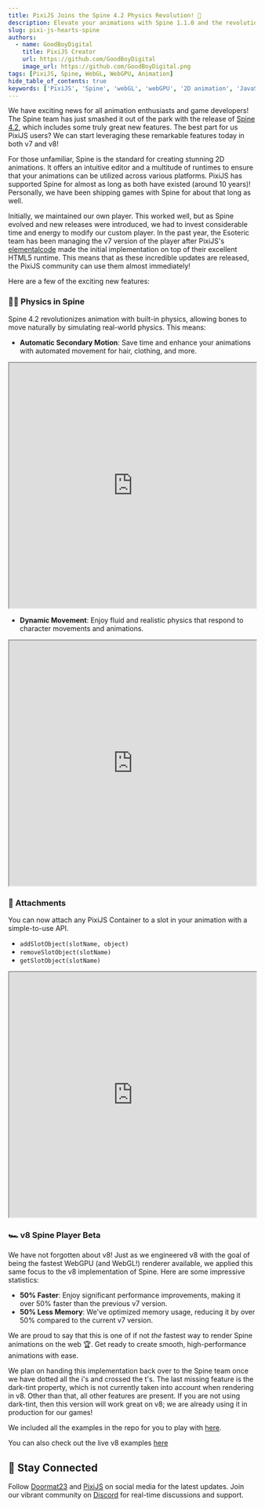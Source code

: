 ```yaml
---
title: PixiJS Joins the Spine 4.2 Physics Revolution! 🚀
description: Elevate your animations with Spine 1.1.0 and the revolutionary physics features of Spine 4.2, now fully integrated with PixiJS v8.
slug: pixi-js-hearts-spine
authors:
  - name: GoodBoyDigital
    title: PixiJS Creator
    url: https://github.com/GoodBoyDigital
    image_url: https://github.com/GoodBoyDigital.png
tags: [PixiJS, Spine, WebGL, WebGPU, Animation]
hide_table_of_contents: true
keywords: ['PixiJS', 'Spine', 'webGL', 'webGPU', '2D animation', 'JavaScript graphics', 'game development']
---
```


We have exciting news for all animation enthusiasts and game developers! The Spine team has just smashed it out of the park with the release of [Spine 4.2](https://en.esotericsoftware.com/blog/Spine-4.2-The-physics-revolution), which includes some truly great new features. The best part for us PixiJS users? We can start leveraging these remarkable features today in both v7 and v8!

<!--truncated-->

For those unfamiliar, Spine is the standard for creating stunning 2D animations. It offers an intuitive editor and a multitude of runtimes to ensure that your animations can be utilized across various platforms. PixiJS has supported Spine for almost as long as both have existed (around 10 years)! Personally, we have been shipping games with Spine for about that long as well.

Initially, we maintained our own player. This worked well, but as Spine evolved and new releases were introduced, we had to invest considerable time and energy to modify our custom player. In the past year, the Esoteric team has been managing the v7 version of the player after PixiJS's [elementalcode](https://x.com/miltoncandelero) made the initial implementation on top of their excellent HTML5 runtime. This means that as these incredible updates are released, the PixiJS community can use them almost immediately!

Here are a few of the exciting new features:

### 🏋️‍♂️ Physics in Spine

Spine 4.2 revolutionizes animation with built-in physics, allowing bones to move naturally by simulating real-world physics. This means:
- **Automatic Secondary Motion**: Save time and enhance your animations with automated movement for hair, clothing, and more.

<iframe src="https://pixijs.io/spine-v8/examples/physics2.html" width="100%" height="500"></iframe>

- **Dynamic Movement**: Enjoy fluid and realistic physics that respond to character movements and animations.

<iframe src="https://pixijs.io/spine-v8/examples/physics.html" width="100%" height="500"></iframe>

### 📎 Attachments

You can now attach any PixiJS Container to a slot in your animation with a simple-to-use API.

  - `addSlotObject(slotName, object)`
  - `removeSlotObject(slotName)`
  - `getSlotObject(slotName)`

<iframe src="https://pixijs.io/spine-v8/examples/slot-objects.html" width="100%" height="500"></iframe>

### 🏎️ v8 Spine Player Beta

We have not forgotten about v8! Just as we engineered v8 with the goal of being the fastest WebGPU (and WebGL!) renderer available, we applied this same focus to the v8 implementation of Spine. Here are some impressive statistics:

- **50% Faster**: Enjoy significant performance improvements, making it over 50% faster than the previous v7 version.
- **50% Less Memory**: We've optimized memory usage, reducing it by over 50% compared to the current v7 version.

We are proud to say that this is one of if not *the* fastest way to render Spine animations on the web 🏆. Get ready to create smooth, high-performance animations with ease.

We plan on handing this implementation back over to the Spine team once we have dotted all the i's and crossed the t's. The last missing feature is the dark-tint property, which is not currently taken into account when rendering in v8. Other than that, all other features are present. If you are not using dark-tint, then this version will work great on v8; we are already using it in production for our games!

We included all the examples in the repo for you to play with [here](https://github.com/pixijs/spine-v8/tree/main/examples). 

You can also check out the live v8 examples [here](https://pixijs.io/spine-v8/examples/)

## 📲 Stay Connected

Follow [Doormat23](https://twitter.com/Doormat23) and [PixiJS](https://twitter.com/PixiJS) on social media for the latest updates. Join our vibrant community on [Discord](https://discord.gg/nrnDP9wtyX) for real-time discussions and support.
